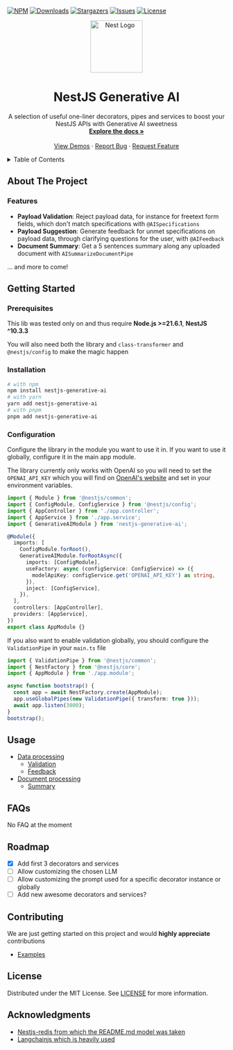 [![NPM][npm-shield]][npm-url]
[![Downloads][downloads-shield]][downloads-url]
[![Stargazers][stars-shield]][stars-url]
[![Issues][issues-shield]][issues-url]
[![License][license-shield]][license-url]

<p align="center">
  <a href="https://nestjs.com/">
    <img src="https://nestjs.com/img/logo-small.svg" alt="Nest Logo" width="120">
  </a>
</p>

<div align="center">
  <h1 align="center">NestJS Generative AI</h1>

  <p align="center">
    A selection of useful one-liner decorators, pipes and services to boost your NestJS APIs with Generative AI sweetness
    <br />
    <a href="#usage"><strong>Explore the docs »</strong></a>
    <br />
    <br />
    <a href="/sample">View Demos</a>
    ·
    <a href="https://github.com/sipios/nestjs-generative-ai/issues/new/choose">Report Bug</a>
    ·
    <a href="https://github.com/sipios/nestjs-generative-ai/issues">Request Feature</a>
  </p>
</div>

<details>
  <summary>Table of Contents</summary>
  <ol>
    <li>
      <a href="#about-the-project">About The Project</a>
      <ul>
        <li><a href="#features">Features</a></li>
        <li><a href="#test-coverage">Test coverage</a></li>
      </ul>
    </li>
    <li>
      <a href="#getting-started">Getting Started</a>
      <ul>
        <li><a href="#prerequisites">Prerequisites</a></li>
        <li><a href="#installation">Installation</a></li>
      </ul>
    </li>
    <li><a href="#usage">Usage</a></li>
    <li><a href="#faqs">FAQs</a></li>
    <li><a href="#roadmap">Roadmap</a></li>
    <li><a href="#contributing">Contributing</a></li>
    <li><a href="#license">License</a></li>
    <li><a href="#acknowledgments">Acknowledgments</a></li>
  </ol>
</details>

## About The Project

### Features

- **Payload Validation**: Reject payload data, for instance for freetext form fields, which don't match specifications with `@AISpecifications`
- **Payload Suggestion**: Generate feedback for unmet specifications on payload data, through clarifying questions for the user, with `@AIFeedback`
- **Document Summary**: Get a 5 sentences summary along any uploaded document with `AISummarizeDocumentPipe`

... and more to come!

## Getting Started

### Prerequisites

This lib was tested only on and thus require **Node.js >=21.6.1**, **NestJS ^10.3.3**

You will also need both the library and `class-transformer` and `@nestjs/config` to make the magic happen

### Installation

```sh
# with npm
npm install nestjs-generative-ai
# with yarn
yarn add nestjs-generative-ai
# with pnpm
pnpm add nestjs-generative-ai
```

### Configuration

Configure the library in the module you want to use it in. If you want to use it globally, configure it in the main app module.

The library currently only works with OpenAI so you will need to set the `OPENAI_API_KEY` which you will find on [OpenAI's website](https://platform.openai.com/api-keys) and set in your environment variables.

```ts
import { Module } from '@nestjs/common';
import { ConfigModule, ConfigService } from '@nestjs/config';
import { AppController } from './app.controller';
import { AppService } from './app.service';
import { GenerativeAIModule } from 'nestjs-generative-ai';

@Module({
  imports: [
    ConfigModule.forRoot(),
    GenerativeAIModule.forRootAsync({
      imports: [ConfigModule],
      useFactory: async (configService: ConfigService) => ({
        modelApiKey: configService.get('OPENAI_API_KEY') as string,
      }),
      inject: [ConfigService],
    }),
  ],
  controllers: [AppController],
  providers: [AppService],
})
export class AppModule {}
```

If you also want to enable validation globally, you should configure the `ValidationPipe` in your `main.ts` file

```ts
import { ValidationPipe } from '@nestjs/common';
import { NestFactory } from '@nestjs/core';
import { AppModule } from './app.module';

async function bootstrap() {
  const app = await NestFactory.create(AppModule);
  app.useGlobalPipes(new ValidationPipe({ transform: true }));
  await app.listen(3000);
}
bootstrap();
```

## Usage

- [Data processing](/docs/data.md)
  - [Validation](/docs/data.md#validation)
  - [Feedback](/docs/data.md#feedback)
- [Document processing](/docs/documents.md)
  - [Summary](/docs/document.mds#summary)

## FAQs

No FAQ at the moment

## Roadmap

- [x] Add first 3 decorators and services
- [ ] Allow customizing the chosen LLM
- [ ] Allow customizing the prompt used for a specific decorator instance or globally
- [ ] Add new awesome decorators and services?

## Contributing

We are just getting started on this project and would **highly appreciate** contributions

- [Examples](/.github/CONTRIBUTIING.md)

## License

Distributed under the MIT License. See [LICENSE](/.LICENSE) for more information.

## Acknowledgments

- [Nestjs-redis from which the README.md model was taken](https://github.com/sipios/nestjs-generative-ai)
- [Langchainjs which is heavily used](https://github.com/langchain-ai/langchainjs)

[npm-shield]: https://img.shields.io/npm/v/nestjs-generative-ai/latest?style=for-the-badge
[npm-url]: https://www.npmjs.com/package/nestjs-generative-ai
[downloads-shield]: https://img.shields.io/npm/dm/nestjs-generative-ai?style=for-the-badge
[downloads-url]: https://www.npmjs.com/package/nestjs-generative-ai
[stars-shield]: https://img.shields.io/github/stars/sipios/nestjs-generative-ai?style=for-the-badge
[stars-url]: https://github.com/sipios/nestjs-generative-ai/stargazers
[issues-shield]: https://img.shields.io/github/issues/sipios/nestjs-generative-ai?style=for-the-badge
[issues-url]: https://github.com/sipios/nestjs-generative-ai/issues
[license-shield]: https://img.shields.io/npm/l/nestjs-generative-ai?style=for-the-badge
[license-url]: https://github.com/sipios/nestjs-generative-ai/blob/main/LICENSE
